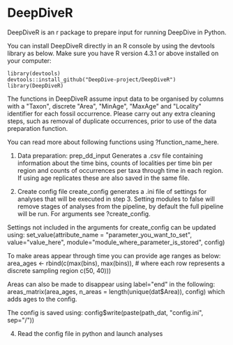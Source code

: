 # DeepDiveR
DeepDiveR is an r package to prepare input for running DeepDive in Python. 

You can install DeepDiveR directly in an R console by using the devtools library as below. Make sure you have R version 4.3.1 or above installed on your computer:

```
library(devtools)
devtools::install_github("DeepDive-project/DeepDiveR")
library(DeepDiveR)
```

The functions in DeepDiveR assume input data to be organised by columns with a "Taxon", discrete "Area", "MinAge", "MaxAge" and "Locality" identifier for each fossil occurrence. 
Please carry out any extra cleaning steps, such as removal of duplicate occurrences, prior to use of the data preparation function.

You can read more about following functions using ?function_name_here.

1. Data preparation: prep_dd_input
Generates a .csv file containing information about the time bins, counts of localities per time bin per region and counts of occurrences per taxa through time in each region. If using age   replicates these are also saved in the same file. 

2. Create config file
create_config generates a .ini file of settings for analyses that will be executed in step 3. Setting modules to false will remove stages of analyses from the pipeline, by default the full pipeline will be run. For arguments see ?create_config.

Settings not included in the arguments for create_config can be updated using:
set_value(attribute_name = "parameter_you_want_to_set", value="value_here", module="module_where_parameter_is_stored", config)

To make areas appear through time you can provide age ranges as below:
area_ages <- rbind(c(max(bins), max(bins)),  # where each row represents a discrete sampling region
                   c(50, 40)))  
                   
Areas can also be made to disappear using label="end" in the following:
areas_matrix(area_ages, n_areas = length(unique(dat$Area)), config)
which adds ages to the config.

The config is saved using:
config$write(paste(path_dat, "config.ini", sep="/"))


4. Read the config file in python and launch analyses

